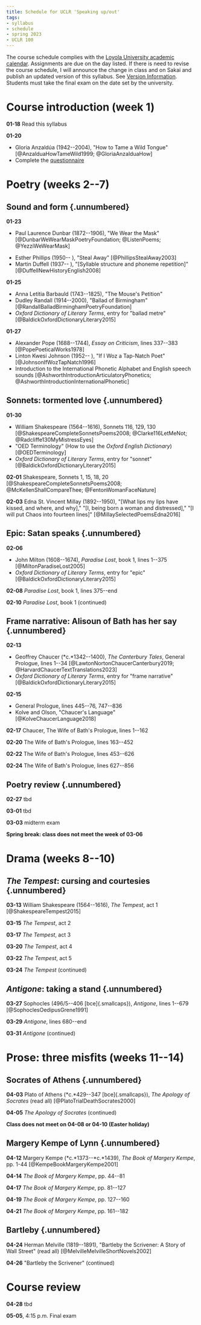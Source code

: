 ```yaml
---
title: Schedule for UCLR 'Speaking up/out'
tags:
- syllabus
- schedule
- spring 2023
- UCLR 100
---
```

The course schedule complies with the [Loyola University academic calendar](https://www.luc.edu/academics/schedules).
Assignments are due on the day listed.
If there is need to revise the course schedule, I will announce the change in class and on Sakai and publish an updated version of this syllabus.
See [Version Information](#version-information).
Students must take the final exam on the date set by the university.

# Course introduction (week 1)
**01-18**
Read this syllabus
<!--
- What is "interpretation"?
- What is "literature"?
- What is speaking out?
-->

**01-20**

- Gloria Anzaldúa (1942--2004), "How to Tame a Wild Tongue" [@AnzalduaHowTameWild1999; @GloriaAnzalduaHow]
- Complete the [questionnaire](#questionnaire)

# Poetry (weeks 2--7)
## Sound and form {.unnumbered}

**01-23**

- Paul Laurence Dunbar (1872--1906), "We Wear the Mask" [@DunbarWeWearMaskPoetryFoundation; @ListenPoems; @YezziWeWearMask]
<!--I use the Poetry Foundation text because I dislike the two-column format of the University of Virginia edition-->
- Esther Phillips (1950-- ), "Steal Away" [@PhillipsStealAway2003]
- Martin Duffell (1937-- ), "[Syllable structure and phoneme repetition]" [@DuffellNewHistoryEnglish2008]

**01-25**

- Anna Letitia Barbauld (1743--1825), "The Mouse's Petition" <!-- ed needed!!! requested by ILL-->
- Dudley Randall (1914--2000), "Ballad of Birmingham" [@RandallBalladBirminghamPoetryFoundation]
- *Oxford Dictionary of Literary Terms*, entry for "ballad metre" [@BaldickOxfordDictionaryLiterary2015]

**01-27**

- Alexander Pope (1688--1744), *Essay on Criticism*, lines 337--383 [@PopePoeticalWorks1978]
- Linton Kwesi Johnson (1952-- ), "If I Woz a Tap-Natch Poet" [@JohnsonIfWozTapNatch1996]
- Introduction to the International Phonetic Alphabet and English speech sounds [@AshworthIntroductionArticulatoryPhonetics; @AshworthIntroductionInternationalPhonetic]

## Sonnets: tormented love {.unnumbered}

**01-30**

- William Shakespeare (1564--1616), Sonnets 116, 129, 130 [@ShakespeareCompleteSonnetsPoems2008; @Clarke116LetMeNot; @Radcliffe130MyMistressEyes]
- "OED Terminology" (How to use the *Oxford English Dictionary*) [@OEDTerminology]
- *Oxford Dictionary of Literary Terms*, entry for "sonnet" [@BaldickOxfordDictionaryLiterary2015]

**02-01**
Shakespeare, Sonnets 1, 15, 18, 20 [@ShakespeareCompleteSonnetsPoems2008; @McKellenShallCompareThee; @FentonWomanFaceNature]

**02-03**
Edna St. Vincent Millay (1892--1950), "[What lips my lips have kissed, and where, and why]," "[I, being born a woman and distressed]," "[I will put Chaos into fourteen lines]" [@MillaySelectedPoemsEdna2016]

## Epic: Satan speaks {.unnumbered}

**02-06**

- John Milton (1608--1674), *Paradise Lost*, book 1, lines 1--375 [@MiltonParadiseLost2005]
- *Oxford Dictionary of Literary Terms*, entry for "epic" [@BaldickOxfordDictionaryLiterary2015]

**02-08**
*Paradise Lost*, book 1, lines 375--end

**02-10**
*Paradise Lost*, book 1 (continued)

## Frame narrative: Alisoun of Bath has her say {.unnumbered}

**02-13**

- Geoffrey Chaucer (*c.*1342--1400), *The Canterbury Tales*, General Prologue, lines 1--34 [@LawtonNortonChaucerCanterbury2019; @HarvardChaucerTextTranslations2023]
- *Oxford Dictionary of Literary Terms*, entry for "frame narrative" [@BaldickOxfordDictionaryLiterary2015]

**02-15**

- General Prologue, lines 445--76, 747--836
- Kolve and Olson, "Chaucer's Language" [@KolveChaucerLanguage2018]

**02-17**
Chaucer, The Wife of Bath's Prologue, lines 1--162

<!--week 6-->

**02-20**
The Wife of Bath's Prologue, lines 163--452

**02-22**
The Wife of Bath's Prologue, lines 453--626

**02-24**
The Wife of Bath's Prologue, lines 627--856

## Poetry review {.unnumbered}
<!--week 7-->

**02-27** tbd

**03-01** tbd

**03-03** midterm exam

**Spring break: class does not meet the week of 03-06**

# Drama (weeks 8--10)
## *The Tempest*: cursing and courtesies {.unnumbered}

<!--week 8-->
**03-13**
William Shakespeare (1564--1616), *The Tempest*, act 1 [@ShakespeareTempest2015]

**03-15**
*The Tempest*, act 2

**03-17**
*The Tempest*, act 3

<!--week 9-->
**03-20**
*The Tempest*, act 4

**03-22**
*The Tempest*, act 5

**03-24**
*The Tempest* (continued)

## *Antigone*: taking a stand {.unnumbered}
<!--week 10-->
**03-27**
Sophocles (496/5--406 [bce]{.smallcaps}), *Antigone*, lines 1--679 [@SophoclesOedipusGrene1991]

**03-29**
*Antigone*, lines 680--end

**03-31**
*Antigone* (continued)

# Prose: three misfits (weeks 11--14)
## Socrates of Athens {.unnumbered}
<!--week 11-->
**04-03**
Plato of Athens (*c.*429--347 [bce]{.smallcaps}), *The Apology of Socrates* (read all) [@PlatoTrialDeathSocrates2000]

**04-05**
*The Apology of Socrates* (continued)

**Class does not meet on 04-08 or 04-10 (Easter holiday)**

## Margery Kempe of Lynn {.unnumbered}
<!--week 12-->
**04-12**
Margery Kempe (*c.*1373--*c.*1439), *The Book of Margery Kempe*, pp. 1-44<!--sections 1--25--> [@KempeBookMargeryKempe2001]

**04-14**
*The Book of Margery Kempe*, pp. 44--81<!--sect. 26--45-->

<!--week 13-->
**04-17**
*The Book of Margery Kempe*, pp. 81--127<!--sect. 46--72-->

**04-19**
*The Book of Margery Kempe*, pp. 127--160<!--sect. 72--89-->

**04-21**
*The Book of Margery Kempe*, pp. 161--182<!--bk 2-->

## Bartleby {.unnumbered}
<!--week 14-->
**04-24**
Herman Melville (1819--1891), "Bartleby the Scrivener: A Story of Wall Street" (read all) [@MelvilleMelvilleShortNovels2002]

**04-26**
"Bartleby the Scrivener" (continued)

# Course review

**04-28**
tbd

**05-05**, 4:15 p.m.
Final exam
